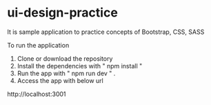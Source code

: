 # ui-design-practice
It is sample application to practice concepts of Bootstrap, CSS, SASS

To run the application

1. Clone or download the repository
2. Install the dependencies with  " npm install "
3. Run the app with " npm run dev " . 
4. Access the app with below url

http://localhost:3001


